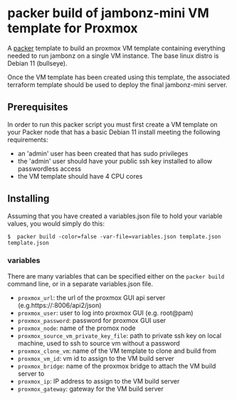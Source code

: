 # packer build of jambonz-mini VM template for Proxmox

A [packer](https://www.packer.io/) template to build an proxmox VM template containing everything needed to run jambonz on a single VM instance.  The base linux distro is Debian 11 (bullseye).

Once the VM template has been created using this template, the associated terraform template should be used to deploy the final jambonz-mini server.

## Prerequisites
In order to run this packer script you must first create a VM template on your Packer node that has a basic Debian 11 install meeting the following requirements:
- an 'admin' user has been created that has sudo privileges
- the 'admin' user should have your public ssh key installed to allow passwordless access
- the VM template should have 4 CPU cores

## Installing 

Assuming that you have created a variables.json file to hold your variable values, you would simply do this:
```
$  packer build -color=false -var-file=variables.json template.json template.json
```

### variables
There are many variables that can be specified either on the `packer build` command line, or in a separate variables.json file.

- `proxmox_url`: the url of the proxmox GUI api server (e.g.https://<your-ip>:8006/api2/json)
- `proxmox_user`: user to log into proxmox GUI (e.g. root@pam)
- `proxmox_password`: password for proxmox GUI user
- `proxmox_node`: name of the promox node
- `proxmox_source_vm_private_key_file`: path to private ssh key on local machine, used to ssh to source vm without a password
- `proxmox_clone_vm`: name of the VM template to clone and build from
- `proxmox_vm_id`: vm id to assign to the VM build server
- `proxmox_bridge`: name of the proxmox bridge to attach the VM build server to
- `proxmox_ip`: IP address to assign to the VM build server
- `proxmox_gateway`: gateway for the VM build server
```
